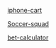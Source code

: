 [iphone-cart](https://maxcodingtx-iphone-cart.netlify.app/)

[Soccer-squad](https://maxcodingtx-soccer-squad.netlify.app/)

[bet-calculator](https://maxcodingtx-bet-calculator.netlify.app/)
